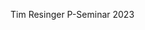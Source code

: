 Tim Resinger P-Seminar 2023
<!---
Spiele-maus/Spiele-maus is a ✨ special ✨ repository because its `README.md` (this file) appears on your GitHub profile.
You can click the Preview link to take a look at your changes.
--->
